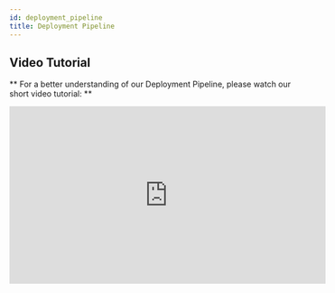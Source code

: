 ```yaml
---
id: deployment_pipeline
title: Deployment Pipeline
---
```


## Video Tutorial

** For a better understanding of our Deployment Pipeline, please watch our short video tutorial: **

<iframe width="560" height="315" src="https://www.youtube.com/embed/X68e_wdII2c" title="YouTube video player" frameborder="0" allow="accelerometer; autoplay; clipboard-write; encrypted-media; gyroscope; picture-in-picture" allowfullscreen></iframe>
